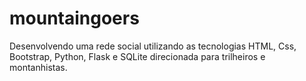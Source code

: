 # mountaingoers
Desenvolvendo uma rede social utilizando as tecnologias HTML, Css, Bootstrap, Python, Flask e SQLite direcionada para trilheiros e montanhistas.
